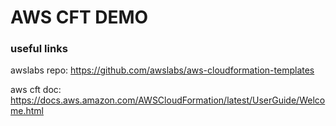 # AWS CFT DEMO

### useful links

awslabs repo: https://github.com/awslabs/aws-cloudformation-templates

aws cft doc: https://docs.aws.amazon.com/AWSCloudFormation/latest/UserGuide/Welcome.html

